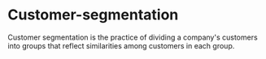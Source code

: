 # Customer-segmentation
Customer segmentation is the practice of dividing a company's customers into groups that reflect similarities among customers in each group.
